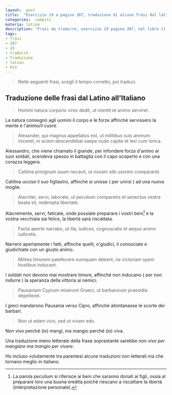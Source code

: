 ```yaml
---
layout:  post
title:  "Esercizio 19 a pagina 387, traduzione di alcune frasi dal latino"
categories:  compiti
materia: latino
description: "Frasi da tradurre, esercizio 19 pagina 387, nel libro il mio latino, tradotte in italiano."
tags:
- frasi
- 387
- 19
- tradurre
- Traduzione
- latino
- mio
---
```


> Nelle seguenti frasi, scegli il tempo corretto, poi traduci.

## Traduzione delle frasi dal Latino all'Italiano

> Homini natura corporis vires dedit, ut mentit et animo serviret.

La natura consegnò agli uomini il corpo e le forze affinché servissero la mente e l'animo/il cuore.

> Alexander, qui magnus appellatus est, ut militibus suis animum iniceret, in aciem descendebat saepe nudo capite et levi cum lorica.

Alessandro, che viene chiamato il grande, per infondere forza d'animo ai suoi soldati, scendeva spesso in battaglia con il capo scoperto e con una corazza leggera.

> Catilina privignum suum necavit, ut novam sibi uxorem compararet.

Catilina uccise il suo figliastro, affinché si unisse ( per unirsi ) ad una nuova moglie.

> Alacriter, servi, laborate, ut peculium comparetis et senectus vestra beata sit, redempta libertate.

Alacremente, servi, faticate, onde possiate preparare i vostri beni[^1] e la vostra vecchiaia sia felice, la libertà sarà riscattata.

> Facta aperte narrabo, ut illa, iudices, cognoscatis et aequo animo iudicetis.

Narrerò apertamente i fatti, affinche quelli, o'giudici, li conosciate e giudichiate con un giusto animo.

> Milites timorem patefecere numquam debent, ne victoriam spem hostibus inducant.

I soldati non devono mai mostrare timore, affinché non inducano ( per non indurre ) la speranza della vittoria ai nemici. 

> Pausaniam Cyprum miserunt Graeci, ut barbarorum praesidia depelleret.

I greci mandarono Pausania verso Cipro, affinché allontanasse le scorte dei barbari.

> Non ut edam vivo, sed ut vivam edo.

Non vivo perché (io) mangi, ma mangio perché (io) viva.

Una traduzione meno letterale della frase soprastante sarebbe _non vivo per mangiare ma mangio per vivere_.

Ho incluso volutamente tra parentesi alcune traduzioni non letterali ma che tornano meglio in italiano.

[^1]: La parola _peculium_ si riferisce ai beni che saranno donati ai figli, ossia al preparare loro una buona eredità poiché riescano a riscattare la libertà (interpretazione personale).